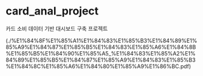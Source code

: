 # card_anal_project
카드 소비 데이터 기반 대시보드 구축 프로젝트

(./%E1%84%8F%E1%85%A1%E1%84%83%E1%85%B3%E1%84%89%E1%85%A9%E1%84%87%E1%85%B5%E1%84%83%E1%85%A6%E1%84%8B%E1%85%B5%E1%84%90%E1%85%A5_%E1%84%83%E1%85%A2%E1%84%89%E1%85%B5%E1%84%87%E1%85%A9%E1%84%83%E1%85%B3%E1%84%8C%E1%85%A6%E1%84%80%E1%85%A9%E1%86%BC.pdf)
